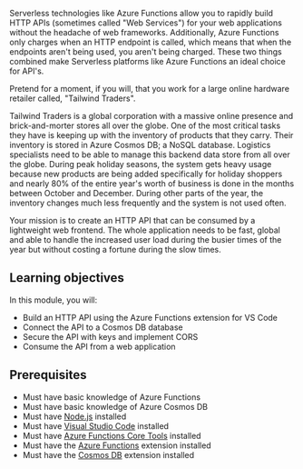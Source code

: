 Serverless technologies like Azure Functions allow you to rapidly build HTTP APIs (sometimes called "Web Services") for your web applications without the headache of web frameworks. Additionally, Azure Functions only charges when an HTTP endpoint is called, which means that when the endpoints aren't being used, you aren't being charged. These two things combined make Serverless platforms like Azure Functions an ideal choice for API's.

Pretend for a moment, if you will, that you work for a large online hardware retailer called, "Tailwind Traders".

Tailwind Traders is a global corporation with a massive online presence and brick-and-morter stores all over the globe. One of the most critical tasks they have is keeping up with the inventory of products that they carry. Their inventory is stored in Azure Cosmos DB; a NoSQL database. Logistics specialists need to be able to manage this backend data store from all over the globe. During peak holiday seasons, the system gets heavy usage because new products are being added specifically for holiday shoppers and nearly 80% of the entire year's worth of business is done in the months between October and December. During other parts of the year, the inventory changes much less frequently and the system is not used often.

Your mission is to create an HTTP API that can be consumed by a lightweight web frontend. The whole application needs to be fast, global and able to handle the increased user load during the busier times of the year but without costing a fortune during the slow times.

## Learning objectives

In this module, you will:

- Build an HTTP API using the Azure Functions extension for VS Code
- Connect the API to a Cosmos DB database
- Secure the API with keys and implement CORS
- Consume the API from a web application

## Prerequisites

- Must have basic knowledge of Azure Functions
- Must have basic knowledge of Azure Cosmos DB
- Must have [Node.js](https://nodejs.org/en/) installed
- Must have [Visual Studio Code](https://code.visualstudio.com/) installed
- Must have [Azure Functions Core Tools](https://github.com/Azure/azure-functions-core-tools) installed
- Must have the [Azure Functions](https://marketplace.visualstudio.com/items?itemName=ms-azuretools.vscode-azurefunctions) extension installed
- Must have the [Cosmos DB](https://marketplace.visualstudio.com/items?itemName=ms-azuretools.vscode-cosmosdb) extension installed
